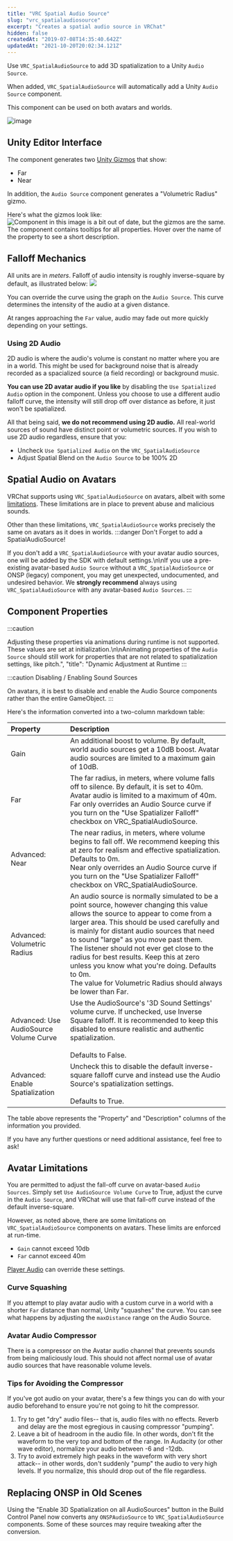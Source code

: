 ```yaml
---
title: "VRC Spatial Audio Source"
slug: "vrc_spatialaudiosource"
excerpt: "Creates a spatial audio source in VRChat"
hidden: false
createdAt: "2019-07-08T14:35:40.642Z"
updatedAt: "2021-10-20T20:02:34.121Z"
---
```

Use `VRC_SpatialAudioSource` to add 3D spatialization to a Unity `Audio Source`.

When added, `VRC_SpatialAudioSource` will automatically add a Unity `Audio Source` component.

This component can be used on both avatars and worlds.

![image](/img/worlds/vrc_spatialaudiosource-1.png)
## Unity Editor Interface

The component generates two [Unity Gizmos](https://docs.unity3d.com/ScriptReference/Gizmos.html) that show:

- Far
- Near

In addition, the `Audio Source` component generates a "Volumetric Radius" gizmo.

Here's what the gizmos look like:
![Component in this image is a bit out of date, but the gizmos are the same.](/img/worlds/vrc_spatialaudiosource-e975780-Unity_2019-07-09_11-51-13.png)
The component contains tooltips for all properties. Hover over the name of the property to see a short description.

## Falloff Mechanics

All units are in *meters*. Falloff of audio intensity is roughly inverse-square by default, as illustrated below:
![](/img/worlds/vrc_spatialaudiosource-c969d41-crowhurst_basic_audio_vol1-39.gif)

You can override the curve using the graph on the `Audio Source`. This curve determines the intensity of the audio at a given distance.

At ranges approaching the `Far` value, audio may fade out more quickly depending on your settings.

### Using 2D Audio

2D audio is where the audio's volume is constant no matter where you are in a world. This might be used for background noise that is already recorded as a spacialized source (a field recording) or background music.

**You can use 2D avatar audio if you like** by disabling the `Use Spatialized Audio` option in the component. Unless you choose to use a different audio falloff curve, the intensity will still drop off over distance as before, it just won't be spatialized.

All that being said, **we do not recommend using 2D audio.** All real-world sources of sound have distinct point or volumetric sources. If you wish to use 2D audio regardless, ensure that you:
- Uncheck `Use Spatialized Audio` on the `VRC_SpatialAudioSource`
- Adjust Spatial Blend on the `Audio Source` to be 100% 2D

## Spatial Audio on Avatars

VRChat supports using `VRC_SpatialAudioSource` on avatars, albeit with some [limitations](/worlds/components/vrc_spatialaudiosource#section-avatar-limitations). These limitations are in place to prevent abuse and malicious sounds.

Other than these limitations, `VRC_SpatialAudioSource` works precisely the same on avatars as it does in worlds.
:::danger Don't Forget to add a SpatialAudioSource!

If you don't add a `VRC_SpatialAudioSource` with your avatar audio sources, one will be added by the SDK with default settings.\n\nIf you use a pre-existing avatar-based `Audio Source` without a `VRC_SpatialAudioSource` or ONSP (legacy) component, you may get unexpected, undocumented, and undesired behavior. We **strongly recommend** always using `VRC_SpatialAudioSource` with any avatar-based `Audio Sources`.
:::
## Component Properties
:::caution

Adjusting these properties via animations during runtime is not supported. These values are set at initialization.\n\nAnimating properties of the `Audio Source` should still work for properties that are not related to spatialization settings, like pitch.",
  "title": "Dynamic Adjustment at Runtime
:::

:::caution Disabling / Enabling Sound Sources

On avatars, it is best to disable and enable the Audio Source components rather than the entire GameObject.
:::

Here's the information converted into a two-column markdown table:

| Property                         | Description     |
| :-- | :-- |
| Gain                             | An additional boost to volume. By default, world audio sources get a 10dB boost. Avatar audio sources are limited to a maximum gain of 10dB. |
| Far                              | The far radius, in meters, where volume falls off to silence. By default, it is set to 40m. Avatar audio is limited to a maximum of 40m. <br /> Far only overrides an Audio Source curve if you turn on the "Use Spatializer Falloff" checkbox on VRC_SpatialAudioSource. |
| Advanced: Near                   | The near radius, in meters, where volume begins to fall off. We recommend keeping this at zero for realism and effective spatialization. Defaults to 0m. <br /> Near only overrides an Audio Source curve if you turn on the "Use Spatializer Falloff" checkbox on VRC_SpatialAudioSource.  |                                                                                                                                                 |
| Advanced: Volumetric Radius      | An audio source is normally simulated to be a point source, however changing this value allows the source to appear to come from a larger area. This should be used carefully and is mainly for distant audio sources that need to sound "large" as you move past them. <br /> The listener should not ever get close to the radius for best results. Keep this at zero unless you know what you're doing. Defaults to 0m. <br />  The value for Volumetric Radius should always be lower than Far. |
| Advanced: Use AudioSource Volume Curve | Use the AudioSource's '3D Sound Settings' volume curve. If unchecked, use Inverse Square falloff. It is recommended to keep this disabled to ensure realistic and authentic spatialization. <br /> <br /> Defaults to False. |
| Advanced: Enable Spatialization  | Uncheck this to disable the default inverse-square falloff curve and instead use the Audio Source's spatialization settings. <br /><br /> Defaults to True.|

The table above represents the "Property" and "Description" columns of the information you provided.

If you have any further questions or need additional assistance, feel free to ask!

## Avatar Limitations
You are permitted to adjust the fall-off curve on avatar-based `Audio Sources`. Simply set `Use AudioSource Volume Curve` to True, adjust the curve in the `Audio Source`, and VRChat will use that fall-off curve instead of the default inverse-square.

However, as noted above, there are some limitations on `VRC_SpatialAudioSource` components on avatars. These limits are enforced at run-time.

- `Gain` cannot exceed 10db
- `Far` cannot exceed 40m

[Player Audio](/worlds/udon/players/player-audio) can override these settings.

### Curve Squashing

If you attempt to play avatar audio with a custom curve in a world with a shorter `Far` distance than normal, Unity "squashes" the curve. You can see what happens by adjusting the `maxDistance` range on the Audio Source.

### Avatar Audio Compressor
There is a compressor on the Avatar audio channel that prevents sounds from being maliciously loud. This should not affect normal use of avatar audio sources that have reasonable volume levels.

### Tips for Avoiding the Compressor

If you've got audio on your avatar, there's a few things you can do with your audio beforehand to ensure you're not going to hit the compressor.

1. Try to get "dry" audio files-- that is, audio files with no effects. Reverb and delay are the most egregious in causing compressor "pumping".
2. Leave a bit of headroom in the audio file. In other words, don't fit the waveform to the very top and bottom of the range. In Audacity (or other wave editor), normalize your audio between -6 and -12db.
3. Try to avoid extremely high peaks in the waveform with very short attack-- in other words, don't suddenly "pump" the audio to very high levels. If you normalize, this should drop out of the file regardless.

## Replacing ONSP in Old Scenes

Using the "Enable 3D Spatialization on all AudioSources" button in the Build Control Panel now converts any `ONSPAudioSource` to `VRC_SpatialAudioSource` components. Some of these sources may require tweaking after the conversion.